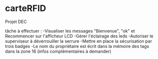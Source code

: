 # carteRFID
Projet DEC

tâche à effectuer :
-Visualiser les messages "Bienvenue", "ok" et Recommencer sur l'afficheur LCD
-Gérer l'éclairage des leds
-Autoriser le superviseur à déverrouiller la serrure
-Mettre en place la sécurisation par trois badges
-Le nom du propriétaire est écrit dans la mémoire des tags dans la zone 16 (infos complémentaires à demander)
